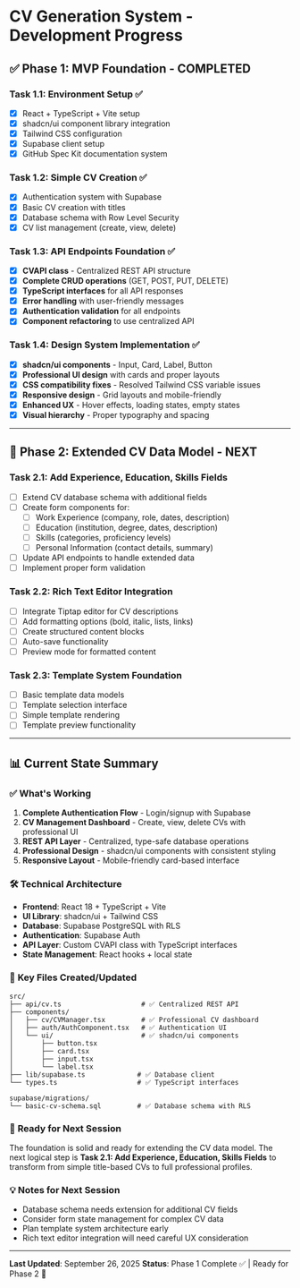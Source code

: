 # CV Generation System - Development Progress

## ✅ **Phase 1: MVP Foundation - COMPLETED**

### Task 1.1: Environment Setup ✅
- [x] React + TypeScript + Vite setup
- [x] shadcn/ui component library integration  
- [x] Tailwind CSS configuration
- [x] Supabase client setup
- [x] GitHub Spec Kit documentation system

### Task 1.2: Simple CV Creation ✅
- [x] Authentication system with Supabase
- [x] Basic CV creation with titles
- [x] Database schema with Row Level Security
- [x] CV list management (create, view, delete)

### Task 1.3: API Endpoints Foundation ✅
- [x] **CVAPI class** - Centralized REST API structure
- [x] **Complete CRUD operations** (GET, POST, PUT, DELETE)
- [x] **TypeScript interfaces** for all API responses
- [x] **Error handling** with user-friendly messages
- [x] **Authentication validation** for all endpoints
- [x] **Component refactoring** to use centralized API

### Task 1.4: Design System Implementation ✅ 
- [x] **shadcn/ui components** - Input, Card, Label, Button
- [x] **Professional UI design** with cards and proper layouts
- [x] **CSS compatibility fixes** - Resolved Tailwind CSS variable issues
- [x] **Responsive design** - Grid layouts and mobile-friendly
- [x] **Enhanced UX** - Hover effects, loading states, empty states
- [x] **Visual hierarchy** - Proper typography and spacing

---

## 🚀 **Phase 2: Extended CV Data Model - NEXT**

### Task 2.1: Add Experience, Education, Skills Fields
- [ ] Extend CV database schema with additional fields
- [ ] Create form components for:
  - [ ] Work Experience (company, role, dates, description)
  - [ ] Education (institution, degree, dates, description)
  - [ ] Skills (categories, proficiency levels)
  - [ ] Personal Information (contact details, summary)
- [ ] Update API endpoints to handle extended data
- [ ] Implement proper form validation

### Task 2.2: Rich Text Editor Integration
- [ ] Integrate Tiptap editor for CV descriptions
- [ ] Add formatting options (bold, italic, lists, links)
- [ ] Create structured content blocks
- [ ] Auto-save functionality
- [ ] Preview mode for formatted content

### Task 2.3: Template System Foundation
- [ ] Basic template data models
- [ ] Template selection interface
- [ ] Simple template rendering
- [ ] Template preview functionality

---

## 📊 **Current State Summary**

### ✅ **What's Working**
1. **Complete Authentication Flow** - Login/signup with Supabase
2. **CV Management Dashboard** - Create, view, delete CVs with professional UI
3. **REST API Layer** - Centralized, type-safe database operations
4. **Professional Design** - shadcn/ui components with consistent styling
5. **Responsive Layout** - Mobile-friendly card-based interface

### 🛠 **Technical Architecture**
- **Frontend**: React 18 + TypeScript + Vite
- **UI Library**: shadcn/ui + Tailwind CSS
- **Database**: Supabase PostgreSQL with RLS
- **Authentication**: Supabase Auth
- **API Layer**: Custom CVAPI class with TypeScript interfaces
- **State Management**: React hooks + local state

### 📁 **Key Files Created/Updated**
```
src/
├── api/cv.ts                    # ✅ Centralized REST API
├── components/
│   ├── cv/CVManager.tsx         # ✅ Professional CV dashboard
│   ├── auth/AuthComponent.tsx   # ✅ Authentication UI
│   └── ui/                      # ✅ shadcn/ui components
│       ├── button.tsx
│       ├── card.tsx
│       ├── input.tsx
│       └── label.tsx
├── lib/supabase.ts             # ✅ Database client
└── types.ts                    # ✅ TypeScript interfaces

supabase/migrations/
└── basic-cv-schema.sql         # ✅ Database schema with RLS
```

### 🎯 **Ready for Next Session**
The foundation is solid and ready for extending the CV data model. The next logical step is **Task 2.1: Add Experience, Education, Skills Fields** to transform from simple title-based CVs to full professional profiles.

### 💡 **Notes for Next Session**
- Database schema needs extension for additional CV fields
- Consider form state management for complex CV data
- Plan template system architecture early
- Rich text editor integration will need careful UX consideration

---

**Last Updated**: September 26, 2025
**Status**: Phase 1 Complete ✅ | Ready for Phase 2 🚀